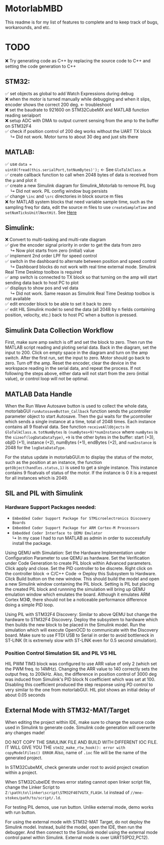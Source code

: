 # MotorlabMBD
This readme is for my list of features to complete and to keep track of bugs, workarounds, and etc.

# TODO

  &#10060; Try generating code as C++ by replacing the source code to C++ and setting the code generation to C++</br>
  
  <h2>STM32:</h2>
  
  &#9989; set objects as global to add Watch Expressions during debug</br>
  &#10060; when the motor is turned manually while debugging and when it slips, encoder shows the correct 200 deg. <- troubleshoot</br>
  &#10060; set the baudrate to 921600 on STM32CubeMX and MATLAB function reading serialport</br>
  &#10060; setup ADC with DMA to output current sensing from the amp to the buffer on STM32F4</br>
  &#9989; check if position control of 200 deg works without the UART TX block</br>
    &emsp; &#8627; Did not work. Motor turns to about 30 deg and just sits there</br>

  <h2>MATLAB:</h2>
  
  &#9989; use <code>data = uint8(fread(this.serialPort,totNumBytes)');</code> <- See `GloTalkClass.m`</br>
  &#9989; create callback function to call when 2048 bytes of data is received from the &mu; and plot it</br>
  &#9989; create a new Simulink diagram for Simulink_Motorlab to remove PIL bug</br>
    &emsp; &#8627; Did not work. PIL config window bug persists</br>
  &#9989; change <code>\inc</code> and <code>\src</code> directories in block source m files</br>
  &#10060; for MATLAB system blocks that need variable sample time, such as the sampling freq for data, edit the source m files to use <code>createSampleTime</code> and <code>setNumTicksUnitlNextHit</code>. See <a href="https://www.mathworks.com/help/simulink/ug/single-rate-sample-time-matlab-system-block.html">Here</a></br>

  <h2>Simulink:</h2>
  
  &#10060; Convert to multi-tasking and multi-rate diagram</br>
  &#9989; give the encoder signal priority in order to get the data from zero</br>
    &emsp; &#8627; Now plot starts from zero (initial) value</br>
  &#9989; implement 2nd order LPF for speed control</br>
  &#9989; switch in the dashboard to alternate between position and speed control</br>
    &emsp; &#8627; Dashboard blocks do not work with real time external mode. Simulink Real Time Desktop toolbox is required</br>
  &#9989; amp switch is connected to TX block so that turning on the amp will start sending data back to host PC to plot</br>
  &#9989; displays to show pos and vel data</br>
    &emsp; &#8627; Did not work. Same reason as Simulink Real Time Desktop toolbox is not available</br>
  &#9989; edit encoder block to be able to set it back to zero</br>
  &#9989; edit HIL Simulink model to send the data (all 2048 by n fields containing position, velocity, etc.) back to host PC when a button is pressed.</br>
  
## Simulink Data Collection Workflow
First, make sure amp switch is off and set the block to zero. Then run the MATLAB script reading and ploting serial data. Back in the diagram, set the input to 200. Click on empty space in the diagram and turn on the amp switch. After the first run, set the input to zero. Motor should go back to zero. Turn off the amp. Reset the encoder, clear the device in the workspace reading in the serial data, and repeat the process. If not following the steps above, either data will not start from the zero (initial value), or control loop will not be optimal.

## MATLAB Data Handle
When the Run Wave Autosave button is used to collect the whole data, motorlabGUI `runAutosaveButton_Callback` function sends the &mu;controller parameter object to start Autosave. Then the gui waits for the &mu;controller which sends a single instance at a time, total of 2048 times. Each instance contains all 9 floatval data. See function `receiveAllObjects` in `GloTalkClass.m`. `totNumBytes` is `(numBytes+9)*numInstance` where `numBytes` is the `sizeof(logDataDataType)`, `+9` is the other bytes in the buffer: start (+3), objID (+1), instance (+2), numBytes (+1), endBytes (+2), and `numInstance` is 2048 for the `logDataDataType`. 

For the status update in motorlabGUI.m to display the status of the motor, such as the position at an instance, the function `getObject(handles.status,1)` is used to get a single instance. This instance contains 9 floatvals of status of the motor. If the instance is 0 it is a request for all instances which is 2049.

## SIL and PIL with Simulink
### Hardware Support Packages needed:
* `Embedded Coder Support Package for STMicroelectronics Discovery Boards`
* `Embedded Coder Support Package for ARM Cortex-M Processors`
* `Embedded Coder Interface to QEMU Emulator`</br>
  &#8627; In my case I had to run MATLAB as admin in order to successfully install the package.

Using QEMU with Simulation: Set the Hardware Implementation under Configuration Parameter to use QEMU as hardware. Set the Verification under Code Generation to create PIL block within Advanced parameters. Click apply and close. Set the PID controller to be discrete. Right click on the controller block -> C/C++ Code -> Deploy this Subsystem to Hardware. Click Build button on the new window. This should build the model and open a new Simulink window containing the PIL block. Setting is PIL but placing the created PIL block and runnning the simulation will bring up QEMU emulation window which emulates the board. Although it emulates ARM Cortex M3&copy;, there should not be a noticeable performance difference doing a simple PID loop.

Using PIL with STM32F4 Discovery: Similar to above QEMU but change the hardware to STM32F4 Discovery. Deploy the subsystem to hardware which then builds the new block to be placed in the Simulink model. Run the simulation which will execute OpenOCD to communicate with the Discovery board. Make sure to use FTDI USB to Serial in order to avoid bottleneck in ST-LINK (It is extremely slow with ST-LINK even for 0.5 second simulation).

### Position Control Simulation SIL and PIL VS HIL

HIL PWM TIM3 block was configured to use ARR value of only 2 (which set the PWM freq. to 14MHz). Changing the ARR value to 140 correctly sets the output freq. to 200kHz.
Also, the difference in position control of 3000 deg was induced from Simulink's PID block N coefficient which was set at 100. Disabling this coefficient produced the step response using PD control to very similar to the one from motorlabGUI.
HIL plot shows an initial delay of about 0.05 seconds



## External Mode with STM32-MAT/Target

When editing the project within IDE, make sure to change the source code used in Simulink to generate code. Simulink code generation will overwrite any changes made!

DO NOT COPY THE SIMULINK FILE AND BUILD WITH DIFFERENT IOC FILE.
IT WILL GIVE YOU THE `stm32_make_rtw_hook(): error with copyModelFiles() ERROR`
Also, name of `.ioc` file will be the name of the generated project.

In STM32CubeMX, check generate under root to avoid project creation within a project.

When STM32CubeIDE throws error stating cannot open linker script file, change the Linker Script to `Z:\path\to\linker\script\STM32F407VGTX_FLASH.ld` instead of `//mne-stokes/path/to/script/.ld`.

For testing PIL demos, use run button. Unlike external mode, demo works wth run button.

For using the external mode with STM32-MAT Target, do not deploy the Simulink model. Instead, build the model, open the IDE, then run the debugger. And then connect to the Simulink model using the external mode control panel within Simulink. External mode is over UART5(PD2,PC12). 
